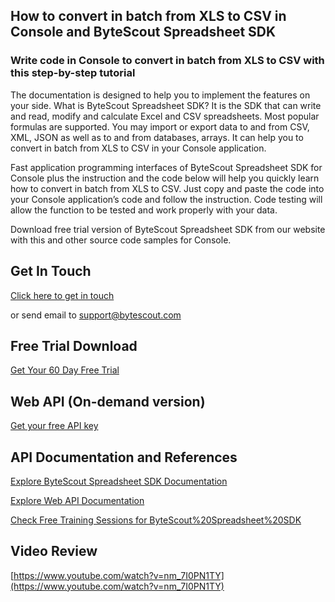 ## How to convert in batch from XLS to CSV in Console and ByteScout Spreadsheet SDK

### Write code in Console to convert in batch from XLS to CSV with this step-by-step tutorial

The documentation is designed to help you to implement the features on your side. What is ByteScout Spreadsheet SDK? It is the SDK that can write and read, modify and calculate Excel and CSV spreadsheets. Most popular formulas are supported. You may import or export data to and from CSV, XML, JSON as well as to and from databases, arrays. It can help you to convert in batch from XLS to CSV in your Console application.

Fast application programming interfaces of ByteScout Spreadsheet SDK for Console plus the instruction and the code below will help you quickly learn how to convert in batch from XLS to CSV. Just copy and paste the code into your Console application’s code and follow the instruction. Code testing will allow the function to be tested and work properly with your data.

Download free trial version of ByteScout Spreadsheet SDK from our website with this and other source code samples for Console.

## Get In Touch

[Click here to get in touch](https://bytescout.zendesk.com/hc/en-us/requests/new?subject=ByteScout%20Spreadsheet%20SDK%20Question)

or send email to [support@bytescout.com](mailto:support@bytescout.com?subject=ByteScout%20Spreadsheet%20SDK%20Question) 

## Free Trial Download

[Get Your 60 Day Free Trial](https://bytescout.com/download/web-installer?utm_source=github-readme)

## Web API (On-demand version)

[Get your free API key](https://pdf.co/documentation/api?utm_source=github-readme)

## API Documentation and References

[Explore ByteScout Spreadsheet SDK Documentation](https://bytescout.com/documentation/index.html?utm_source=github-readme)

[Explore Web API Documentation](https://pdf.co/documentation/api?utm_source=github-readme)

[Check Free Training Sessions for ByteScout%20Spreadsheet%20SDK](https://academy.bytescout.com/)

## Video Review

[https://www.youtube.com/watch?v=nm_7I0PN1TY](https://www.youtube.com/watch?v=nm_7I0PN1TY)